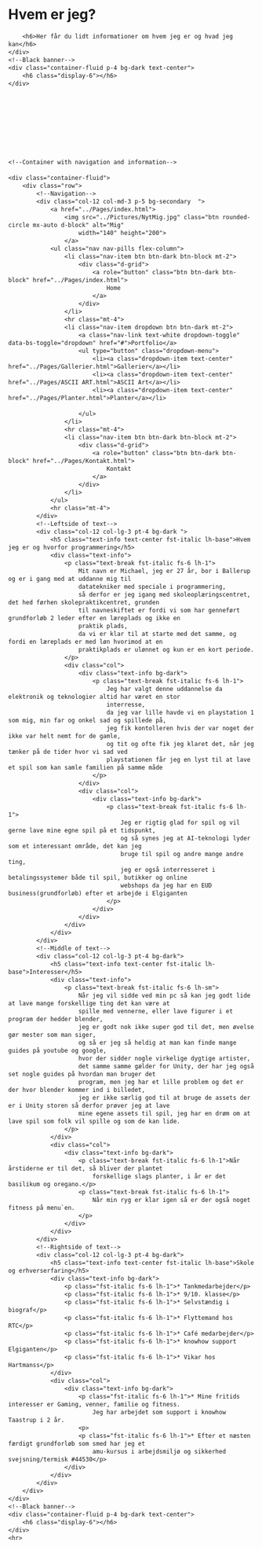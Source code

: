 <!DOCTYPE html>
<html lang="dk">

<head>
    <title>Home</title>
    <meta charset="utf-8">
    <meta name="viewport" content="width=device-width, initial-scale=1">
    <link href="https://cdn.jsdelivr.net/npm/bootstrap@5.1.3/dist/css/bootstrap.min.css" rel="stylesheet">
    <script src="https://cdn.jsdelivr.net/npm/bootstrap@5.1.3/dist/js/bootstrap.bundle.min.js"></script>
    <style>
    </style>
</head>

<body>
    <!-- Page name banner -->
    <div class="container-fluid p-4 bg-primary text-black text-center">
        <h1 class="display-1">Hvem er jeg?</h1>

        <h6>Her får du lidt informationer om hvem jeg er og hvad jeg kan</h6>
    </div>
    <!--Black banner-->
    <div class="container-fluid p-4 bg-dark text-center">
        <h6 class="display-6"></h6>
    </div>









    <!--Container with navigation and information-->

    <div class="container-fluid">
        <div class="row">
            <!--Navigation-->
            <div class="col-12 col-md-3 p-5 bg-secondary  ">
                <a href="../Pages/index.html">
                    <img src="../Pictures/NytMig.jpg" class="btn rounded-circle mx-auto d-block" alt="Mig"
                        width="140" height="200">
                    </a>
                <ul class="nav nav-pills flex-column">
                    <li class="nav-item btn btn-dark btn-block mt-2">
                        <div class="d-grid">
                            <a role="button" class="btn btn-dark btn-block" href="../Pages/index.html">
                                Home
                            </a>
                        </div>
                    </li>
                    <hr class="mt-4">
                    <li class="nav-item dropdown btn btn-dark mt-2">
                        <a class="nav-link text-white dropdown-toggle" data-bs-toggle="dropdown" href="#">Portfolio</a>
                        <ul type="button" class="dropdown-menu">
                            <li><a class="dropdown-item text-center" href="../Pages/Gallerier.html">Gallerier</a></li>
                            <li><a class="dropdown-item text-center" href="../Pages/ASCII ART.html">ASCII Art</a></li>
                            <li><a class="dropdown-item text-center" href="../Pages/Planter.html">Planter</a></li>

                        </ul>
                    </li>
                    <hr class="mt-4">
                    <li class="nav-item btn btn-dark btn-block mt-2">
                        <div class="d-grid">
                            <a role="button" class="btn btn-dark btn-block" href="../Pages/Kontakt.html">
                                Kontakt
                            </a>
                        </div>
                    </li>
                </ul>
                <hr class="mt-4">
            </div>
            <!--Leftside of text-->
            <div class="col-12 col-lg-3 pt-4 bg-dark ">
                <h5 class="text-info text-center fst-italic lh-base">Hvem jeg er og hvorfor programmering</h5>
                <div class="text-info">
                    <p class="text-break fst-italic fs-6 lh-1">
                        Mit navn er Michael, jeg er 27 år, bor i Ballerup og er i gang med at uddanne mig til
                        datatekniker med speciale i programmering,
                        så derfor er jeg igang med skoleoplæringscentret, det hed førhen skolepraktikcentret, grunden
                        til navneskiftet er fordi vi som har genneført grundforløb 2 leder efter en læreplads og ikke en
                        praktik plads,
                        da vi er klar til at starte med det samme, og fordi en læreplads er med løn hvorimod at en
                        praktikplads er ulønnet og kun er en kort periode.
                    </p>
                    <div class="col">
                        <div class="text-info bg-dark">
                            <p class="text-break fst-italic fs-6 lh-1">
                                Jeg har valgt denne uddannelse da elektronik og teknologier altid har været en stor
                                interresse,
                                da jeg var lille havde vi en playstation 1 som mig, min far og onkel sad og spillede på,
                                jeg fik kontolleren hvis der var noget der ikke var helt nemt for de gamle,
                                og tit og ofte fik jeg klaret det, når jeg tænker på de tider hvor vi sad ved
                                playstationen får jeg en lyst til at lave et spil som kan samle familien på samme måde
                            </p>
                        </div>
                        <div class="col">
                            <div class="text-info bg-dark">
                                <p class="text-break fst-italic fs-6 lh-1">
                                    Jeg er rigtig glad for spil og vil gerne lave mine egne spil på et tidspunkt,
                                    og så synes jeg at AI-teknologi lyder som et interessant område, det kan jeg
                                    bruge til spil og andre mange andre ting,
                                    jeg er også interresseret i betalingssystemer både til spil, butikker og online
                                    webshops da jeg har en EUD business(grundforløb) efter et arbejde i Elgiganten
                                </p>
                            </div>
                        </div>
                    </div>
                </div>
            </div>
            <!--Middle of text-->
            <div class="col-12 col-lg-3 pt-4 bg-dark">
                <h5 class="text-info text-center fst-italic lh-base">Interesser</h5>
                <div class="text-info">
                    <p class="text-break fst-italic fs-6 lh-sm">
                        Når jeg vil sidde ved min pc så kan jeg godt lide at lave mange forskellige ting det kan være at
                        spille med vennerne, eller lave figurer i et program der hedder blender,
                        jeg er godt nok ikke super god til det, men øvelse gør mester som man siger,
                        og så er jeg så heldig at man kan finde mange guides på youtube og google,
                        hvor der sidder nogle virkelige dygtige artister,
                        det samme samme gælder for Unity, der har jeg også set nogle guides på hvordan man bruger det
                        program, men jeg har et lille problem og det er der hvor blender kommer ind i billedet,
                        jeg er ikke særlig god til at bruge de assets der er i Unity storen så derfor prøver jeg at lave
                        mine egene assets til spil, jeg har en drøm om at lave spil som folk vil spille og som de kan lide.
                    </p>
                </div>
                <div class="col">
                    <div class="text-info bg-dark">
                        <p class="text-break fst-italic fs-6 lh-1">Når årstiderne er til det, så bliver der plantet
                            forskellige slags planter, i år er det basilikum og oregano.</p>
                        <p class="text-break fst-italic fs-6 lh-1">
                            Når min ryg er klar igen så er der også noget fitness på menu`en.
                        </p>
                    </div>
                </div>
            </div>
            <!--Rightside of text-->
            <div class="col-12 col-lg-3 pt-4 bg-dark">
                <h5 class="text-info text-center fst-italic lh-base">Skole og erhverserfaring</h5>
                <div class="text-info bg-dark">
                    <p class="fst-italic fs-6 lh-1">* Tankmedarbejder</p>
                    <p class="fst-italic fs-6 lh-1">* 9/10. klasse</p>
                    <p class="fst-italic fs-6 lh-1">* Selvstændig i biograf</p>
                    <p class="fst-italic fs-6 lh-1">* Flyttemand hos RTC</p>
                    <p class="fst-italic fs-6 lh-1">* Café medarbejder</p>
                    <p class="fst-italic fs-6 lh-1">* knowhow support Elgiganten</p>
                    <p class="fst-italic fs-6 lh-1">* Vikar hos Hartmanss</p>
                </div>
                <div class="col">
                    <div class="text-info bg-dark">
                        <p class="fst-italic fs-6 lh-1">* Mine fritids interesser er Gaming, venner, familie og fitness.
                            Jeg har arbejdet som support i knowhow Taastrup i 2 år.
                        <p>
                        <p class="fst-italic fs-6 lh-1">* Efter et næsten færdigt grundforløb som smed har jeg et
                            amu-kursus i arbejdsmiljø og sikkerhed svejsning/termisk #44530</p>
                    </div>
                </div>
            </div>
        </div>
    </div>
    <!--Black banner-->
    <div class="container-fluid p-4 bg-dark text-center">
        <h6 class="display-6"></h6>
    </div>
    <hr>
</body>
